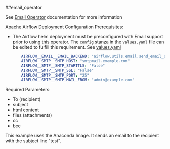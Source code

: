 ##email_operator

See [Email Operator](https://airflow.apache.org/docs/apache-airflow/1.10.12/_api/airflow/operators/email_operator/index.html) documentation for more information

Apache Airflow Deployment Configuration Prerequisites:
- The Airflow helm deployment must be preconfigured with Email support prior to using this operator. The `config` stanza
in the `values.yaml` file can be edited to fulfill this requirement. See [values.yaml](https://github.com/helm/charts/blob/master/stable/airflow/values.yaml)
```yaml
       AIRFLOW__EMAIL__EMAIL_BACKEND: "airflow.utils.email.send_email_smtp"
       AIRFLOW__SMTP__SMTP_HOST: "smtpmail.example.com"
       AIRFLOW__SMTP__SMTP_STARTTLS: "False"
       AIRFLOW__SMTP__SMTP_SSL: "False"
       AIRFLOW__SMTP__SMTP_PORT: "25"
       AIRFLOW__SMTP__SMTP_MAIL_FROM: "admin@example.com"
```

Required Parameters:
- To (recipient)
- subject
- html content
- files (attachments)
- cc
- bcc

This example uses the Anaconda Image. It sends an email to the recipient with the subject line "test". 